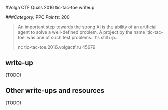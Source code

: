 #Volga CTF Quals 2016 tic-tac-toe writeup

###*Category:* PPC *Points:* 200

> An important step towards the strong AI is the ability of an artificial agent to solve a well-defined problem. A project by the name 'tic-tac-toe' was one of such test problems. It's still up...
>
> nc tic-tac-toe.2016.volgactf.ru 45679

## write-up

(TODO)

## Other write-ups and resources

(TODO)
